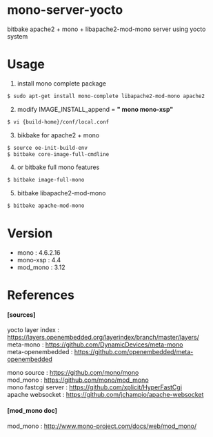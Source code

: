 # mono-server-yocto
bitbake apache2 + mono + libapache2-mod-mono server using yocto system

# Usage  

1. install mono complete package
```bash
$ sudo apt-get install mono-complete libapache2-mod-mono apache2
```
2. modify IMAGE_INSTALL_append = **" mono mono-xsp"**
```bash
$ vi {build-home}/conf/local.conf
```
3. bikbake for apache2 + mono
```bash
$ source oe-init-build-env
$ bitbake core-image-full-cmdline
```
4. or bitbake full mono features
```bash
$ bitbake image-full-mono
```
5. bitbake libapache2-mod-mono
```bash
$ bitbake apache-mod-mono
```

# Version

* mono : 4.6.2.16
* mono-xsp : 4.4
* mod_mono : 3.12

# References

#### [sources]  
yocto layer index : https://layers.openembedded.org/layerindex/branch/master/layers/  
meta-mono : https://github.com/DynamicDevices/meta-mono  
meta-openembedded : https://github.com/openembedded/meta-openembedded  

mono source : https://github.com/mono/mono  
mod_mono : https://github.com/mono/mod_mono  
mono fastcgi server : https://github.com/xplicit/HyperFastCgi  
apache websocket : https://github.com/jchampio/apache-websocket  

#### [mod_mono doc]  
mod_mono : http://www.mono-project.com/docs/web/mod_mono/
